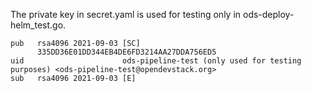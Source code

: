 The private key in secret.yaml is used for testing only in ods-deploy-helm_test.go.

```
pub   rsa4096 2021-09-03 [SC]
      335DD36E01DD344EB4DE6FD3214AA27DDA756ED5
uid                      ods-pipeline-test (only used for testing purposes) <ods-pipeline-test@opendevstack.org>
sub   rsa4096 2021-09-03 [E]
```

